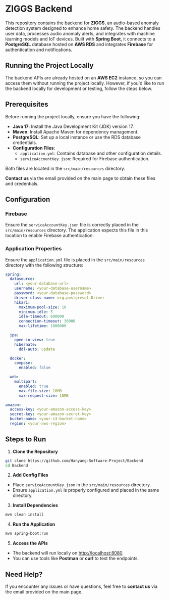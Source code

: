 # ZIGGS Backend 

This repository contains the backend for **ZIGGS**, an audio-based anomaly detection system designed to enhance home safety. The backend handles user data, processes audio anomaly alerts, and integrates with machine learning models and IoT devices. Built with **Spring Boot**, it connects to a **PostgreSQL** database hosted on **AWS RDS** and integrates **Firebase** for authentication and notifications.

## Running the Project Locally

The backend APIs are already hosted on an **AWS EC2** instance, so you can access them without running the project locally. However, if you'd like to run the backend locally for development or testing, follow the steps below.

## Prerequisites

Before running the project locally, ensure you have the following:

- **Java 17**: Install the Java Development Kit (JDK) version 17.
- **Maven**: Install Apache Maven for dependency management.
- **PostgreSQL**: Set up a local instance or use the RDS database credentials.
- **Configuration Files**:
  - `application.yml`: Contains database and other configuration details.
  - `serviceAccountKey.json`: Required for Firebase authentication.

Both files are located in the `src/main/resources` directory.

**Contact us** via the email provided on the main page to obtain these files and credentials.

## Configuration

### Firebase

Ensure the `serviceAccountKey.json` file is correctly placed in the `src/main/resources` directory. The application expects this file in this location to enable Firebase authentication.

### Application Properties

Ensure the `application.yml` file is placed in the `src/main/resources` directory with the following structure:

```yaml
spring:
  datasource:
    url: <your-database-url>
    username: <your-database-username>
    password: <your-database-password>
    driver-class-name: org.postgresql.Driver
    hikari:
      maximum-pool-size: 10
      minimum-idle: 5
      idle-timeout: 600000
      connection-timeout: 30000
      max-lifetime: 1800000

  jpa:
    open-in-view: true
    hibernate:
      ddl-auto: update

  docker:
    compose:
      enabled: false

  web:
    multipart:
      enabled: true
      max-file-size: 10MB
      max-request-size: 10MB

amazon:
  access-key: <your-amazon-access-key>
  secret-key: <your-amazon-secret-key>
  bucket-name: <your-s3-bucket-name>
  region: <your-aws-region>
  ```

## Steps to Run

1. **Clone the Repository**

  ```bash
  git clone https://github.com/Hanyang-Software-Project/Backend
  cd Backend
  ```


2. **Add Config Files**

  - Place `serviceAccountKey.json` in the `src/main/resources` directory.
  - Ensure `application.yml` is properly configured and placed in the same directory.

3. **Install Dependencies**

  ```bash
  mvn clean install
  ```

4. **Run the Application**

  ```bash
  mvn spring-boot:run
  ```

5. **Access the APIs**

  - The backend will run locally on [http://localhost:8080](http://localhost:8080).
  - You can use tools like **Postman** or **curl** to test the endpoints.


## Need Help?

If you encounter any issues or have questions, feel free to **contact us** via the email provided on the main page.


